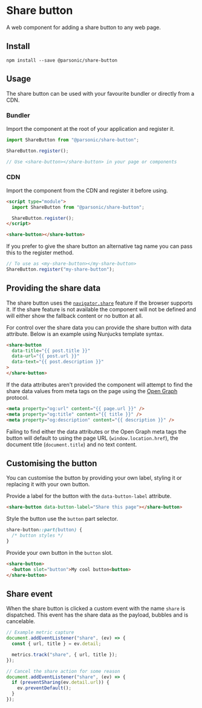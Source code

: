 # Share button

A web component for adding a share button to any web page.

## Install

```shell
npm install --save @parsonic/share-button
```

## Usage

The share button can be used with your favourite bundler or directly
from a CDN.

### Bundler

Import the component at the root of your application and register it.

```js
import ShareButton from "@parsonic/share-button";

ShareButton.register();

// Use <share-button></share-button> in your page or components
```

### CDN

Import the component from the CDN and register it before using.

```html
<script type="module">
  import ShareButton from "@parsonic/share-button";

  ShareButton.register();
</script>

<share-button></share-button>
```

If you prefer to give the share button an alternative tag name you can
pass this to the register method.

```js
// To use as <my-share-button></my-share-button>
ShareButton.register("my-share-button");
```

## Providing the share data

The share button uses the [`navigator.share`][share] feature if the browser
supports it. If the share feature is not available the component will not be
defined and will either show the fallback content or no button at all.

For control over the share data you can provide the share button with data
attribute. Below is an example using Nunjucks template syntax.

```html
<share-button
  data-title="{{ post.title }}"
  data-url="{{ post.url }}"
  data-text="{{ post.description }}"
>
</share-button>
```

If the data attributes aren't provided the component will attempt to find
the share data values from meta tags on the page using the
[Open Graph][open-graph] protocol.

```html
<meta property="og:url" content="{{ page.url }}" />
<meta property="og:title" content="{{ title }}" />
<meta property="og:description" content="{{ description }}" />
```

Failing to find either the data attributes or the Open Graph meta tags the
button will default to using the page URL (`window.location.href`), the
document title (`document.title`) and no text content.

## Customising the button

You can customise the button by providing your own label, styling it or
replacing it with your own button.

Provide a label for the button with the `data-button-label` attribute.

```html
<share-button data-button-label="Share this page"></share-button>
```

Style the button use the `button` part selector.

```css
share-button::part(button) {
  /* button styles */
}
```

Provide your own button in the `button` slot.

```html
<share-button>
  <button slot="button">My cool button<button>
</share-button>
```

## Share event

When the share button is clicked a custom event with the name `share` is
dispatched. This event has the share data as the payload, bubbles and is
cancelable.

```js
// Example metric capture
document.addEventListener("share", (ev) => {
  const { url, title } = ev.detail;

  metrics.track("share", { url, title });
});

// Cancel the share action for some reason
document.addEventListener("share", (ev) => {
  if (preventSharing(ev.detail.url)) {
    ev.preventDefault();
  }
});
```

[share]: https://developer.mozilla.org/en-US/docs/Web/API/Navigator/share
[open-graph]: https://ogp.me/
